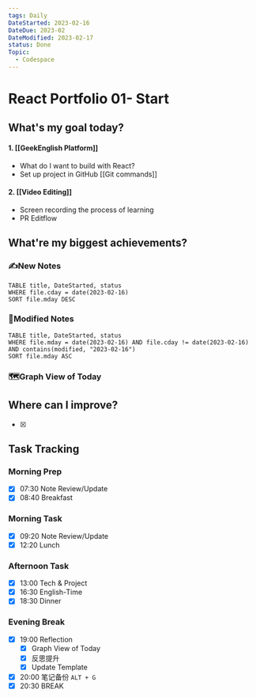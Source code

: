 ```yaml
---
tags: Daily
DateStarted: 2023-02-16
DateDue: 2023-02
DateModified: 2023-02-17
status: Done
Topic:
  - Codespace
---
```


# React Portfolio 01- Start

## What's my goal today?

#### 1. [[GeekEnglish Platform]]

- What do I want to build with React?
- Set up project in GitHub [[Git commands]]

#### 2. [[Video Editing]]

- Screen recording the process of learning
- PR Editflow

## What're my biggest achievements?

### ✍️New Notes

```dataview
TABLE title, DateStarted, status
WHERE file.cday = date(2023-02-16)
SORT file.mday DESC
```

### 📝Modified Notes

```dataview
TABLE title, DateStarted, status
WHERE file.mday = date(2023-02-16) AND file.cday != date(2023-02-16) AND contains(modified, "2023-02-16")
SORT file.mday ASC
```

### 🗺️Graph View of Today

## Where can I improve?

- [x]

## Task Tracking

### Morning Prep

- [x] 07:30 Note Review/Update
- [x] 08:40 Breakfast

### Morning Task

- [x] 09:20 Note Review/Update
- [x] 12:20 Lunch

### Afternoon Task

- [x] 13:00 Tech & Project
- [x] 16:30 English-Time
- [x] 18:30 Dinner

### Evening Break

- [x] 19:00 Reflection
  - [x] Graph View of Today
  - [x] 反思提升
  - [x] Update Template
- [x] 20:00 笔记备份 `ALT + G`
- [x] 20:30 BREAK
